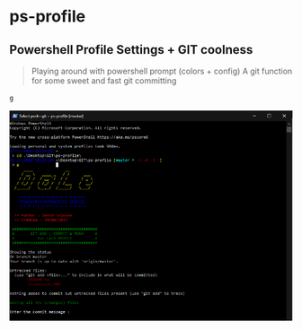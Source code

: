 # ps-profile
##  Powershell Profile Settings + GIT coolness

> Playing around with powershell prompt (colors + config)
> A git function for some sweet and fast git committing
```powershell
g
```

![Image of Yaktocat](https://github.com/DavidLejeune/ps-profile/blob/master/screenshot.png)